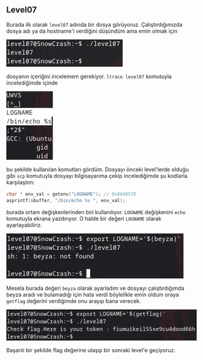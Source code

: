 ## Level07

Burada ilk olarak `level07` adında bir dosya görüyoruz. Çalıştırdığımızda dosya adı ya da hostname'i verdiğini düşündüm ama emin olmak için 

![img1](./images/1.png)

dosyanın içeriğini incelemem gerekiyor. `ltrace level07` komutuyla incelediğimde içinde 

![img2](./images/2.png)

bu şekilde kullanılan komutları gördüm. Dosyayı önceki level'lerde olduğu gibi `scp` komutuyla dosyayı bilgisayarıma çekip incelediğimde şu kodlarla karşılaştım:

```c
char * env_val = getenv("LOGNAME"); // 0x8048576    
asprintf(&buffer, "/bin/echo %s ", env_val);
```

burada ortam değişkenlerinden biri kullanılıyor. `LOGNAME` değişkenini `echo` komutuyla ekrana yazdırıyor. O halde bir değeri `LOGNAME` olarak ayarlayabiliriz.

![img3](./images/3.png)

Mesela burada değeri `beyza` olarak ayarladım ve dosyayı çalıştırdığımda beyza aradı ve bulamadığı için hata verdi böylelikle emin oldum oraya `getflag` değerini verdiğimde onu arayıp bana verecek.

![img4](./images/4.png)

Başarılı bir şekilde flag değerine ulaşıp bir sonraki level'e geçiyoruz.
